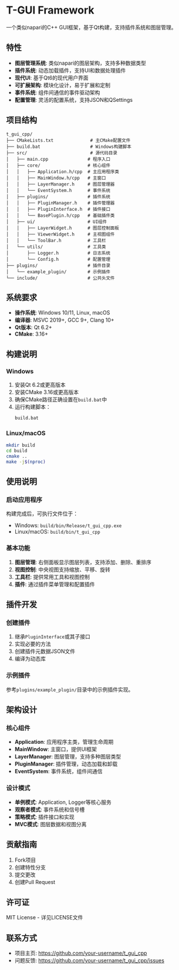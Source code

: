 # T-GUI Framework

一个类似napari的C++ GUI框架，基于Qt构建，支持插件系统和图层管理。

## 特性

- **图层管理系统**: 类似napari的图层架构，支持多种数据类型
- **插件系统**: 动态加载插件，支持UI和数据处理插件
- **现代UI**: 基于Qt6的现代用户界面
- **可扩展架构**: 模块化设计，易于扩展和定制
- **事件系统**: 组件间通信的事件驱动架构
- **配置管理**: 灵活的配置系统，支持JSON和QSettings

## 项目结构

```
t_gui_cpp/
├── CMakeLists.txt              # 主CMake配置文件
├── build.bat                   # Windows构建脚本
├── src/                        # 源代码目录
│   ├── main.cpp               # 程序入口
│   ├── core/                  # 核心组件
│   │   ├── Application.h/cpp  # 主应用程序类
│   │   ├── MainWindow.h/cpp   # 主窗口
│   │   ├── LayerManager.h     # 图层管理器
│   │   └── EventSystem.h      # 事件系统
│   ├── plugins/               # 插件系统
│   │   ├── PluginManager.h    # 插件管理器
│   │   ├── PluginInterface.h  # 插件接口
│   │   └── BasePlugin.h/cpp   # 基础插件类
│   ├── ui/                    # UI组件
│   │   ├── LayerWidget.h      # 图层控制面板
│   │   ├── ViewerWidget.h     # 主视图组件
│   │   └── ToolBar.h          # 工具栏
│   └── utils/                 # 工具类
│       ├── Logger.h           # 日志系统
│       └── Config.h           # 配置管理
├── plugins/                   # 插件目录
│   └── example_plugin/        # 示例插件
└── include/                   # 公共头文件
```

## 系统要求

- **操作系统**: Windows 10/11, Linux, macOS
- **编译器**: MSVC 2019+, GCC 9+, Clang 10+
- **Qt版本**: Qt 6.2+
- **CMake**: 3.16+

## 构建说明

### Windows

1. 安装Qt 6.2或更高版本
2. 安装CMake 3.16或更高版本
3. 确保CMake路径正确设置在`build.bat`中
4. 运行构建脚本：
   ```cmd
   build.bat
   ```

### Linux/macOS

```bash
mkdir build
cd build
cmake ..
make -j$(nproc)
```

## 使用说明

### 启动应用程序

构建完成后，可执行文件位于：
- Windows: `build/bin/Release/t_gui_cpp.exe`
- Linux/macOS: `build/bin/t_gui_cpp`

### 基本功能

1. **图层管理**: 右侧面板显示图层列表，支持添加、删除、重排序
2. **视图控制**: 中央视图支持缩放、平移、旋转
3. **工具栏**: 提供常用工具和视图控制
4. **插件**: 通过插件菜单管理和配置插件

## 插件开发

### 创建插件

1. 继承`PluginInterface`或其子接口
2. 实现必要的方法
3. 创建插件元数据JSON文件
4. 编译为动态库

### 示例插件

参考`plugins/example_plugin/`目录中的示例插件实现。

## 架构设计

### 核心组件

- **Application**: 应用程序主类，管理生命周期
- **MainWindow**: 主窗口，提供UI框架
- **LayerManager**: 图层管理，支持多种图层类型
- **PluginManager**: 插件管理，动态加载和卸载
- **EventSystem**: 事件系统，组件间通信

### 设计模式

- **单例模式**: Application, Logger等核心服务
- **观察者模式**: 事件系统和信号槽
- **策略模式**: 插件接口和实现
- **MVC模式**: 图层数据和视图分离

## 贡献指南

1. Fork项目
2. 创建特性分支
3. 提交更改
4. 创建Pull Request

## 许可证

MIT License - 详见LICENSE文件

## 联系方式

- 项目主页: https://github.com/your-username/t_gui_cpp
- 问题反馈: https://github.com/your-username/t_gui_cpp/issues
